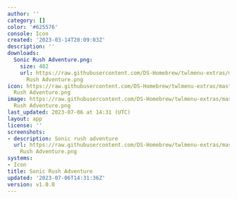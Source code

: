 ```yaml
---
author: ''
category: []
color: '#625576'
console: Icon
created: '2023-03-14T20:09:03Z'
description: ''
downloads:
  Sonic Rush Adventure.png:
    size: 482
    url: https://raw.githubusercontent.com/DS-Homebrew/twlmenu-extras/master/_nds/TWiLightMenu/icons/Sonic
      Rush Adventure.png
icon: https://raw.githubusercontent.com/DS-Homebrew/twlmenu-extras/master/_nds/TWiLightMenu/icons/Sonic
  Rush Adventure.png
image: https://raw.githubusercontent.com/DS-Homebrew/twlmenu-extras/master/_nds/TWiLightMenu/icons/Sonic
  Rush Adventure.png
last_updated: 2023-07-06 at 14:31 (UTC)
layout: app
license: ''
screenshots:
- description: Sonic rush adventure
  url: https://raw.githubusercontent.com/DS-Homebrew/twlmenu-extras/master/_nds/TWiLightMenu/icons/Sonic
    Rush Adventure.png
systems:
- Icon
title: Sonic Rush Adventure
updated: '2023-07-06T14:31:36Z'
version: v1.0.0
---
```


